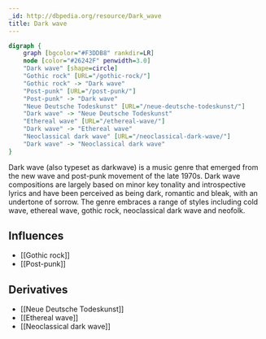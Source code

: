 ```yaml
---
_id: http://dbpedia.org/resource/Dark_wave
title: Dark wave
---
```


```dot
digraph {
	graph [bgcolor="#F3DDB8" rankdir=LR]
	node [color="#26242F" penwidth=3.0]
	"Dark wave" [shape=circle]
	"Gothic rock" [URL="/gothic-rock/"]
	"Gothic rock" -> "Dark wave"
	"Post-punk" [URL="/post-punk/"]
	"Post-punk" -> "Dark wave"
	"Neue Deutsche Todeskunst" [URL="/neue-deutsche-todeskunst/"]
	"Dark wave" -> "Neue Deutsche Todeskunst"
	"Ethereal wave" [URL="/ethereal-wave/"]
	"Dark wave" -> "Ethereal wave"
	"Neoclassical dark wave" [URL="/neoclassical-dark-wave/"]
	"Dark wave" -> "Neoclassical dark wave"
}
```

Dark wave (also typeset as darkwave) is a music genre that emerged from the new wave and post-punk movement of the late 1970s. Dark wave compositions are largely based on minor key tonality and introspective lyrics and have been perceived as being dark, romantic and bleak, with an undertone of sorrow. The genre embraces a range of styles including cold wave, ethereal wave, gothic rock, neoclassical dark wave and neofolk.

## Influences

- [[Gothic rock]]
- [[Post-punk]]

## Derivatives

- [[Neue Deutsche Todeskunst]]
- [[Ethereal wave]]
- [[Neoclassical dark wave]]
